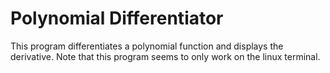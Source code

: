 # Polynomial Differentiator
This program differentiates a polynomial function and displays the derivative. Note that this program seems to only work on the linux terminal. 
